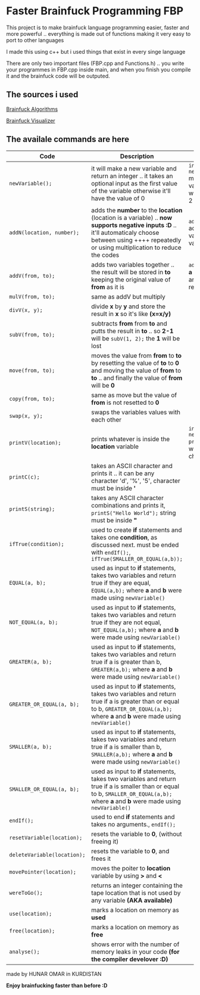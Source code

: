 # Faster Brainfuck Programming FBP
This project is to make brainfuck language programming easier, faster and more powerful ..  everything is made out of functions making it very easy to port to other languages 

I made this using c++ but i used things that exist in every singe language 

There are only two important files (FBP.cpp and Functions.h) .. you write your programmes in FBP.cpp inside main, and when you finish you compile it and the brainfuck code will be outputed.

## The sources i used

[Brainfuck Algorithms](https://esolangs.org/wiki/Brainfuck_algorithms/)  
 
[Brainfuck Visualizer](https://fatiherikli.github.io/brainfuck-visualizer/)  

## The availale commands are here  

|Code|Description|Example|
|------|-----|------|
|`newVariable();`|it will make a new variable and return an integer .. it takes an optional input as the first value of the variable otherwise it'll have the value of 0 | `int a = newVariable(2);`   makes a new variable called **a** with the value of 2|
|`addN(location, number);`|adds the **number** to the **location** (location is a variable) .. **now supports negative inputs :D** .. it'll automaticaly choose between using ++++ repeatedly or using multiplication to reduce the codes|`addN(a, 10);`    adds 10 to the value of the variable **a**|
|`addV(from, to);`|adds two variables together .. the result will be stored in **to** keeping the original value of **from** as it is|`addV(a, b);`   adds **a** and **b** together and storing the result in **b**|
|`mulV(from, to);`|same as addV but multiply||
|`divV(x, y);`|divide **x** by **y** and store the result in **x**  so it's like **(x=x/y)**  ||
|`subV(from, to);`|subtracts **from** from **to** and putts the result in **to** .. so **2-1** will be `subV(1, 2);` the **1** will be lost||
|`move(from, to);`|moves the value from **from** to **to** by resetting the value of **to** to **0** and moving the value of **from** to **to** .. and finally the value of **from** will be **0**||
|`copy(from, to);`|same as move but the value of **from** is not resetted to **0**||
|`swap(x, y);`|swaps the variables values with each other||
|`printV(location);`|prints whatever is inside the **location** variable| `int a = newVariable(104);` `printV(a);`  this will print the character **h**|
|`printC(c);`|takes an ASCII character and prints it .. it can be any character 'd', '%', '5', character must be inside **'**||
|`printS(string);`|takes any ASCII character combinations and prints it, `printS("Hello World");` string must be inside **"**||
|`ifTrue(condition);`|used to create **if** statements and takes one **condition**, as discussed next. must be ended with `endIf();`, `ifTrue(SMALLER_OR_EQUAL(a,b));`||
|`EQUAL(a, b);`|used as input to **if** statements, takes two variables and return true if they are equal, `EQUAL(a,b);` where **a** and **b** were made using `newVariable()`||
|`NOT_EQUAL(a, b);`|used as input to **if** statements, takes two variables and return true if they are not equal, `NOT_EQUAL(a,b);` where **a** and **b** were made using `newVariable()`||
|`GREATER(a, b);`|used as input to **if** statements, takes two variables and return true if a is greater than b, `GREATER(a,b);` where **a** and **b** were made using `newVariable()`||
|`GREATER_OR_EQUAL(a, b);`|used as input to **if** statements, takes two variables and return true if a is greater than or equal to b, `GREATER_OR_EQUAL(a,b);` where **a** and **b** were made using `newVariable()`||
|`SMALLER(a, b);`|used as input to **if** statements, takes two variables and return true if a is smaller than b, `SMALLER(a,b);` where **a** and **b** were made using `newVariable()`||
|`SMALLER_OR_EQUAL(a, b);`|used as input to **if** statements, takes two variables and return true if a is smaller than or equal to b, `SMALLER_OR_EQUAL(a,b);` where **a** and **b** were made using `newVariable()`||
|`endIf();`|used to end **if** statements and takes no arguments., `endIf();`
|`resetVariable(location);`|resets the variable to **0**, (without freeing it)||
|`deleteVariable(location);`|resets the variable to **0**, and frees it||
|`movePointer(location);`|moves the poiter to **location** variable by using **>** and **<**||
|`wereToGo();`|returns an integer containing the tape location that is not used by any variable **(AKA available)**||
|`use(location);`|marks a location on memory as **used**||
|`free(location);`|marks a location on memory as **free**||
|`analyse();`|shows error with the number of memory leaks in your code **(for the compiler develover :D)**||

made by HUNAR OMAR in KURDISTAN  

**Enjoy brainfucking faster than before :D**
